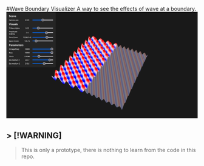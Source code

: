 #Wave Boundary Visualizer
A way to see the effects of wave at a boundary.
![showcase](./images/showcase.png)

## > [!WARNING]
> This is only a prototype, there is nothing to learn from the code in this repo.
